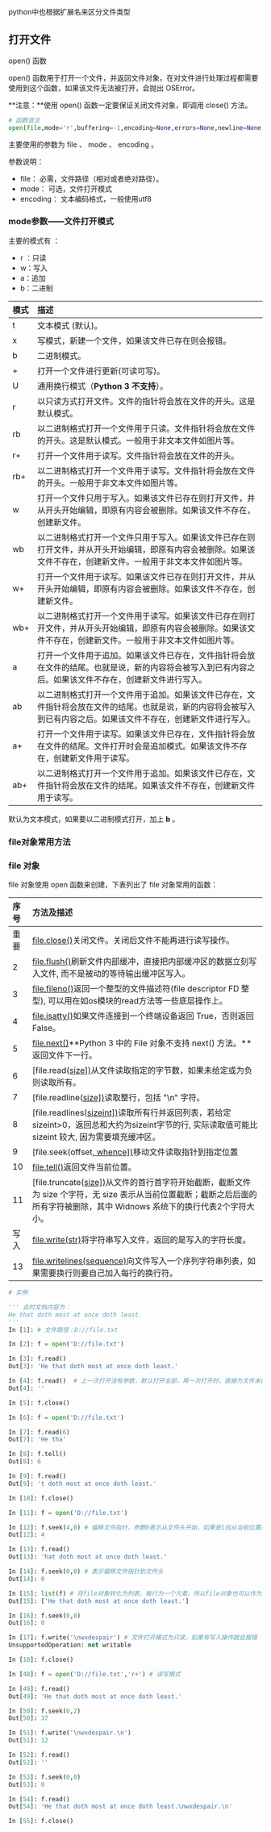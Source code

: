 python中也根据扩展名来区分文件类型

## 打开文件

open() 函数

open() 函数用于打开一个文件，并返回文件对象，在对文件进行处理过程都需要使用到这个函数，如果该文件无法被打开，会抛出 OSError。

**注意：**使用 open() 函数一定要保证关闭文件对象，即调用 close() 方法。

```python
# 函数语法
open(file,mode='r',buffering=-1,encoding=None,errors=None,newline=None,closefd=True,opener=None,)
```

主要使用的参数为 file 、 mode 、 encoding 。

参数说明：

*   file： 必需，文件路径（相对或者绝对路径）。
*   mode： 可选，文件打开模式
*   encoding： 文本编码格式，一般使用utf8

### mode参数——文件打开模式

主要的模式有 ： 

*   r ：只读
*   w：写入
*   a：追加
*   b：二进制

| 模式 | 描述                                                         |
| :--- | :----------------------------------------------------------- |
| t    | 文本模式 (默认)。                                            |
| x    | 写模式，新建一个文件，如果该文件已存在则会报错。             |
| b    | 二进制模式。                                                 |
| +    | 打开一个文件进行更新(可读可写)。                             |
| U    | 通用换行模式（**Python 3 不支持**）。                        |
| r    | 以只读方式打开文件。文件的指针将会放在文件的开头。这是默认模式。 |
| rb   | 以二进制格式打开一个文件用于只读。文件指针将会放在文件的开头。这是默认模式。一般用于非文本文件如图片等。 |
| r+   | 打开一个文件用于读写。文件指针将会放在文件的开头。           |
| rb+  | 以二进制格式打开一个文件用于读写。文件指针将会放在文件的开头。一般用于非文本文件如图片等。 |
| w    | 打开一个文件只用于写入。如果该文件已存在则打开文件，并从开头开始编辑，即原有内容会被删除。如果该文件不存在，创建新文件。 |
| wb   | 以二进制格式打开一个文件只用于写入。如果该文件已存在则打开文件，并从开头开始编辑，即原有内容会被删除。如果该文件不存在，创建新文件。一般用于非文本文件如图片等。 |
| w+   | 打开一个文件用于读写。如果该文件已存在则打开文件，并从开头开始编辑，即原有内容会被删除。如果该文件不存在，创建新文件。 |
| wb+  | 以二进制格式打开一个文件用于读写。如果该文件已存在则打开文件，并从开头开始编辑，即原有内容会被删除。如果该文件不存在，创建新文件。一般用于非文本文件如图片等。 |
| a    | 打开一个文件用于追加。如果该文件已存在，文件指针将会放在文件的结尾。也就是说，新的内容将会被写入到已有内容之后。如果该文件不存在，创建新文件进行写入。 |
| ab   | 以二进制格式打开一个文件用于追加。如果该文件已存在，文件指针将会放在文件的结尾。也就是说，新的内容将会被写入到已有内容之后。如果该文件不存在，创建新文件进行写入。 |
| a+   | 打开一个文件用于读写。如果该文件已存在，文件指针将会放在文件的结尾。文件打开时会是追加模式。如果该文件不存在，创建新文件用于读写。 |
| ab+  | 以二进制格式打开一个文件用于追加。如果该文件已存在，文件指针将会放在文件的结尾。如果该文件不存在，创建新文件用于读写。 |

默认为文本模式，如果要以二进制模式打开，加上 **b** 。

### file对象常用方法

### file 对象

file 对象使用 open 函数来创建，下表列出了 file 对象常用的函数：

| 序号 | 方法及描述                                                   |
| :--- | :----------------------------------------------------------- |
| 重要 | [file.close()](https://www.runoob.com/python3/python3-file-close.html)关闭文件。关闭后文件不能再进行读写操作。 |
| 2    | [file.flush()](https://www.runoob.com/python3/python3-file-flush.html)刷新文件内部缓冲，直接把内部缓冲区的数据立刻写入文件, 而不是被动的等待输出缓冲区写入。 |
| 3    | [file.fileno()](https://www.runoob.com/python3/python3-file-fileno.html)返回一个整型的文件描述符(file descriptor FD 整型), 可以用在如os模块的read方法等一些底层操作上。 |
| 4    | [file.isatty()](https://www.runoob.com/python3/python3-file-isatty.html)如果文件连接到一个终端设备返回 True，否则返回 False。 |
| 5    | [file.next()](https://www.runoob.com/python3/python3-file-next.html)**Python 3 中的 File 对象不支持 next() 方法。**返回文件下一行。 |
| 6    | [file.read([size\])](https://www.runoob.com/python3/python3-file-read.html)从文件读取指定的字节数，如果未给定或为负则读取所有。 |
| 7    | [file.readline([size\])](https://www.runoob.com/python3/python3-file-readline.html)读取整行，包括 "\n" 字符。 |
| 8    | [file.readlines([sizeint\])](https://www.runoob.com/python3/python3-file-readlines.html)读取所有行并返回列表，若给定sizeint>0，返回总和大约为sizeint字节的行, 实际读取值可能比 sizeint 较大, 因为需要填充缓冲区。 |
| 9    | [file.seek(offset[, whence\])](https://www.runoob.com/python3/python3-file-seek.html)移动文件读取指针到指定位置 |
| 10   | [file.tell()](https://www.runoob.com/python3/python3-file-tell.html)返回文件当前位置。 |
| 11   | [file.truncate([size\])](https://www.runoob.com/python3/python3-file-truncate.html)从文件的首行首字符开始截断，截断文件为 size 个字符，无 size 表示从当前位置截断；截断之后后面的所有字符被删除，其中 Widnows 系统下的换行代表2个字符大小。 |
| 写入 | [file.write(str)](https://www.runoob.com/python3/python3-file-write.html)将字符串写入文件，返回的是写入的字符长度。 |
| 13   | [file.writelines(sequence)](https://www.runoob.com/python3/python3-file-writelines.html)向文件写入一个序列字符串列表，如果需要换行则要自己加入每行的换行符。 |



```python
# 实例

''' 此时文档内容为：
He that doth most at once doth least.
'''
In [1]: # 文件路径：D://file.txt

In [2]: f = open('D://file.txt')

In [3]: f.read()
Out[3]: 'He that doth most at once doth least.'

In [4]: f.read()  # 上一次打开没有参数，默认打开全部，再一次打开时，直接为文件末的一个空字符
Out[4]: ''

In [5]: f.close()

In [6]: f = open('D://file.txt')

In [7]: f.read(6)
Out[7]: 'He tha'

In [8]: f.tell()
Out[8]: 6

In [9]: f.read()
Out[9]: 't doth most at once doth least.'

In [10]: f.close()

In [11]: f = open('D://file.txt')

In [12]: f.seek(4,0) # 偏移文件指针，参数0表示从文件头开始，如果是1则从当前位置开始，2表示从文件尾开始
Out[12]: 4

In [13]: f.read()
Out[13]: 'hat doth most at once doth least.'

In [14]: f.seek(0,0) # 表示偏移文件指针到文件头
Out[14]: 0

In [15]: list(f) # 将file对象转化为列表，每行为一个元素，所以file对象也可以作为可迭代对象而作为for语句的迭代序列
Out[15]: ['He that doth most at once doth least.']

In [16]: f.seek(0,0)
Out[16]: 0

In [17]: f.write('\nwxdespair') # 文件打开模式为只读，如果有写入操作就会报错
UnsupportedOperation: not writable

In [18]: f.close()

In [48]: f = open('D://file.txt','r+') # 读写模式

In [49]: f.read()
Out[49]: 'He that doth most at once doth least.'

In [50]: f.seek(0,2)
Out[50]: 37

In [51]: f.write('\nwxdespair.\n')
Out[51]: 12

In [52]: f.read()
Out[52]: ''

In [53]: f.seek(0,0)
Out[53]: 0

In [54]: f.read()
Out[54]: 'He that doth most at once doth least.\nwxdespair.\n'

In [55]: f.close()
```

